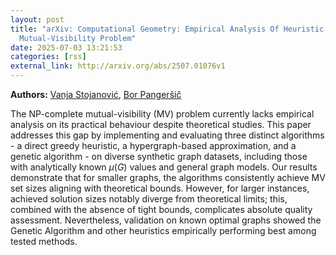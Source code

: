 ```yaml
---
layout: post
title: "arXiv: Computational Geometry: Empirical Analysis Of Heuristic and Approximation Algorithms for the The
  Mutual-Visibility Problem"
date: 2025-07-03 13:21:53 
categories: [rss]
external_link: http://arxiv.org/abs/2507.01076v1
---
```


**Authors:** [Vanja Stojanović](https://dblp.uni-trier.de/search?q=Vanja+Stojanovi%C4%87), [Bor Pangeršič](https://dblp.uni-trier.de/search?q=Bor+Panger%C5%A1i%C4%8D)

The NP-complete mutual-visibility (MV) problem currently lacks empirical
analysis on its practical behaviour despite theoretical studies. This paper
addresses this gap by implementing and evaluating three distinct algorithms - a
direct greedy heuristic, a hypergraph-based approximation, and a genetic
algorithm - on diverse synthetic graph datasets, including those with
analytically known $\mu(G)$ values and general graph models. Our results
demonstrate that for smaller graphs, the algorithms consistently achieve MV set
sizes aligning with theoretical bounds. However, for larger instances, achieved
solution sizes notably diverge from theoretical limits; this, combined with the
absence of tight bounds, complicates absolute quality assessment. Nevertheless,
validation on known optimal graphs showed the Genetic Algorithm and other
heuristics empirically performing best among tested methods.
